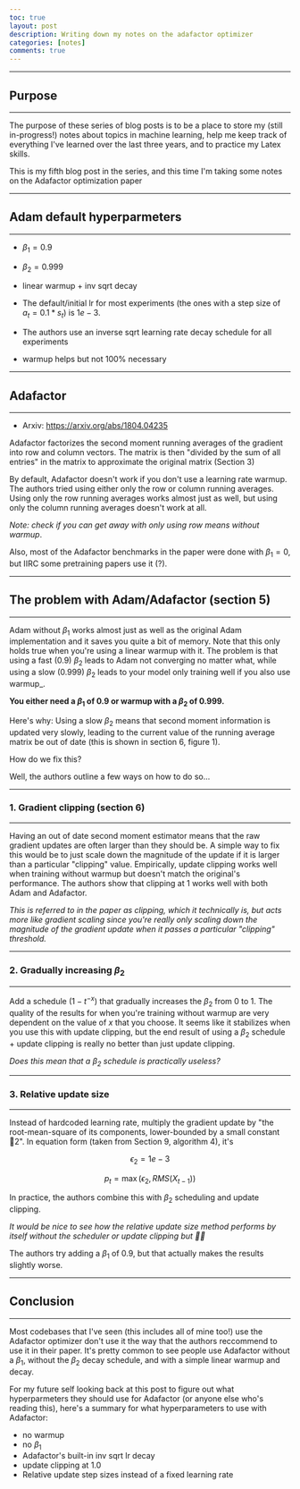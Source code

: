 ```yaml
---
toc: true
layout: post
description: Writing down my notes on the adafactor optimizer
categories: [notes]
comments: true
---
```


---

## Purpose

---

The purpose of these series of blog posts is to be a place to store my (still in-progress!) notes about topics in machine learning, help me keep track of everything I've learned over the last three years, and to practice my Latex skills.

This is my fifth blog post in the series, and this time I'm taking some notes on the Adafactor optimization paper

---

## Adam default hyperparmeters

---

-   $\beta_1 = 0.9$
-   $\beta_2 = 0.999$
-   linear warmup + inv sqrt decay

-   The default/initial lr for most experiments (the ones with a step size of $a_t = 0.1 * s_t$) is $1e-3$.
-   The authors use an inverse sqrt learning rate decay schedule for all experiments

-   warmup helps but not 100% necessary

---

## Adafactor

---

-   Arxiv: https://arxiv.org/abs/1804.04235

Adafactor factorizes the second moment running averages of the gradient into row and column vectors. The matrix is then "divided by the sum of all entries" in the matrix to approximate the original matrix (Section 3)

By default, Adafactor doesn't work if you don't use a learning rate warmup. The authors tried using either only the row or column running averages. Using only the row running averages works almost just as well, but using only the column running averages doesn't work at all.

_Note: check if you can get away with only using row means without warmup_.

Also, most of the Adafactor benchmarks in the paper were done with $\beta_1 = 0$, but IIRC some pretraining papers use it (?).

---

## The problem with Adam/Adafactor (section 5)

---

Adam without $\beta_1$ works almost just as well as the original Adam implementation and it saves you quite a bit of memory. Note that this only holds true when you're using a linear warmup with it. The problem is that using a fast ($0.9$) $\beta_2$ leads to Adam not converging no matter what, while using a slow ($0.999$) $\beta_2$ leads to your model only training well if you also use warmup\_.

**You either need a $\beta_1$ of $0.9$ or warmup with a $\beta_2$ of $0.999$.**

Here's why: Using a slow $\beta_2$ means that second moment information is updated very slowly, leading to the current value of the running average matrix be out of date (this is shown in section 6, figure 1).

How do we fix this?

Well, the authors outline a few ways on how to do so...

---

### 1. Gradient clipping (section 6)

---

Having an out of date second moment estimator means that the raw gradient updates are often larger than they should be. A simple way to fix this would be to just scale down the magnitude of the update if it is larger than a particular "clipping" value. Empirically, update clipping works well when training without warmup but doesn't match the original's performance. The authors show that clipping at $1$ works well with both Adam and Adafactor.

_This is referred to in the paper as clipping, which it technically is, but acts more like gradient scaling since you're really only scaling down the magnitude of the gradient update when it passes a particular "clipping" threshold._

---

### 2. Gradually increasing $\beta_2$

---

Add a schedule ($1 - t ^ {- x}$) that gradually increases the $\beta_2$ from $0$ to $1$. The quality of the results for when you're training without warmup are very dependent on the value of $x$ that you choose. It seems like it stabilizes when you use this with update clipping, but the end result of using a $\beta_2$ schedule + update clipping is really no better than just update clipping.

_Does this mean that a $\beta_2$ schedule is practically useless?_

---

### 3. Relative update size

---

Instead of hardcoded learning rate, multiply the gradient update by "the root-mean-square of its components, lower-bounded by a small constant 2". In equation form (taken from Section 9, algorithm 4), it's

$$
\epsilon_2 = 1e-3
$$

$$
p_t = \max(\epsilon_2, RMS(X_{t - 1}))
$$

In practice, the authors combine this with $\beta_2$ scheduling and update clipping.

_It would be nice to see how the relative update size method performs by itself without the scheduler or update clipping but 🤷‍♂️_

The authors try adding a $\beta_1$ of $0.9$, but that actually makes the results slightly worse.

---

## Conclusion

---

Most codebases that I've seen (this includes all of mine too!) use the Adafactor optimizer don't use it the way that the authors reccommend to use it in their paper. It's pretty common to see people use Adafactor without a $\beta_1$, without the $\beta_2$ decay schedule, and with a simple linear warmup and decay.

For my future self looking back at this post to figure out what hyperparmeters they should use for Adafactor (or anyone else who's reading this), here's a summary for what hyperparameters to use with Adafactor:

-   no warmup
-   no $\beta_1$
-   Adafactor's built-in inv sqrt lr decay
-   update clipping at $1.0$
-   Relative update step sizes instead of a fixed learning rate